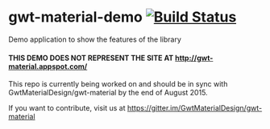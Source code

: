 # gwt-material-demo [![Build Status](https://travis-ci.org/GwtMaterialDesign/gwt-material-demo.svg?branch=master)](https://travis-ci.org/GwtMaterialDesign/gwt-material-demo)
Demo application to show the features of the library

#### THIS DEMO DOES NOT REPRESENT THE SITE AT http://gwt-material.appspot.com/

This repo is currently being worked on and should be in sync with GwtMaterialDesign/gwt-material by the end of August 2015.

If you want to contribute, visit us at https://gitter.im/GwtMaterialDesign/gwt-material
